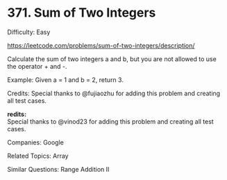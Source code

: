 # 371. Sum of Two Integers

Difficulty: Easy

https://leetcode.com/problems/sum-of-two-integers/description/

Calculate the sum of two integers a and b, but you are not allowed to use the operator + and -.

Example:
Given a = 1 and b = 2, return 3.

Credits:
Special thanks to @fujiaozhu for adding this problem and creating all test cases.

**redits:**  
Special thanks to @vinod23 for adding this problem and creating all test cases.

Companies: Google

Related Topics: Array

Similar Questions: Range Addition II
